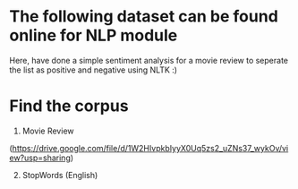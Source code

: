 # The following dataset can be found online for NLP module

Here, have done a simple sentiment analysis for a movie review to seperate the list as positive and negative using NLTK :)

# Find the corpus
1. Movie Review 

(https://drive.google.com/file/d/1W2HIvpkbIyyX0Uq5zs2_uZNs37_wykOv/view?usp=sharing)
 
2. StopWords (English)
